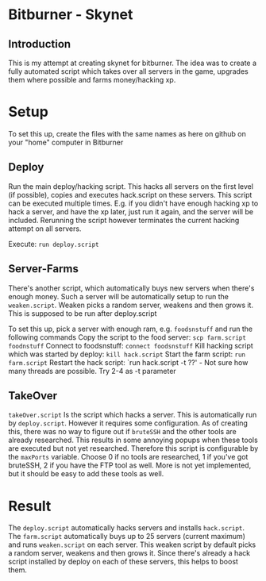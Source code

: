 # Bitburner - Skynet
## Introduction
This is my attempt at creating skynet for bitburner. The idea was to create a fully automated script which takes over all servers in the game, upgrades them where possible and farms money/hacking xp.

# Setup
To set this up, create the files with the same names as here on github on your "home" computer in Bitburner

## Deploy
Run the main deploy/hacking script. This hacks all servers on the first level (if possible), copies and executes hack.script on these servers. This script can be executed multiple times. E.g. if you didn't have enough hacking xp to hack a server, and have the xp later, just run it again, and the server will be included.
Rerunning the script however terminates the current hacking attempt on all servers.

Execute: `run deploy.script`

## Server-Farms
There's another script, which automatically buys new servers when there's enough money. Such a server will be automatically setup to run the `weaken.script`. Weaken picks a random server, weakens and then grows it. This is supposed to be run after deploy.script

To set this up, pick a server with enough ram, e.g. `foodsnstuff` and run the following commands
Copy the script to the food server: `scp farm.script foodnstuff`
Connect to foodsnstuff: `connect foodsnstuff`
Kill hacking script which was started by deploy: `kill hack.script`
Start the farm script: `run farm.script`
Restart the hack script: `run hack.script -t ??' - Not sure how many threads are possible. Try 2-4 as -t parameter

## TakeOver
`takeOver.script` Is the script which hacks a server. This is automatically run by `deploy.script`. However it requires some configuration. As of creating this, there was no way to figure out if `bruteSSH` and the other tools are already researched. This results in some annoying popups when these tools are executed but not yet researched. Therefore this script is configurable by the `maxPorts` variable. Choose 0 if no tools are researched, 1 if you've got bruteSSH, 2 if you have the FTP tool as well. More is not yet implemented, but it should be easy to add these tools as well.

# Result
The `deploy.script` automatically hacks servers and installs `hack.script`. The `farm.script` automatically buys up to 25 servers (current maximum) and runs `weaken.script` on each server. This weaken script by default picks a random server, weakens and then grows it. Since there's already a hack script installed by deploy on each of these servers, this helps to boost them.
